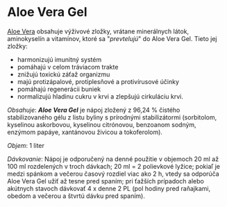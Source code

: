 Aloe Vera Gel 
==============

[Aloe Vera]( ../bylinky/aloe-vera) obsahuje výživové zložky, vrátane
minerálnych látok, aminokyselín a vitamínov, ktoré sa "*prevtelujú*" do Aloe
Vera Gel. Tieto jej zložky:

* harmonizujú imunitný systém
* pomáhajú v celom tráviacom trakte
* znižujú toxickú záťaž organizmu
* majú protizápalové, protiplesňové a protivírusové účinky
* pomáhajú regenerácii buniek
* normalizujú hladinu cukru v krvi a zlepšujú cirkuláciu krvi.

*Obsahuje*: ***Aloe Vera Gel*** je nápoj zložený z 96,24 % čistého
stabilizovaného gélu z listu byliny s prírodnými stabilizátormi (sorbitolom,
kyselinou askorbovou, kyselinou citrónovou, benzoanom sodným, enzýmom papáye,
xantánovou živicou a tokoferolom).

*Objem*: 1 liter

*Dávkovanie*: Nápoj je odporučený na denné použitie v objemoch 20 ml až 100 ml
rozdelených v troch dávkach; 20 ml = 2 polievkové lyžice; pokiaľ je medzi
spánkom a večerou časový rozdiel viac ako 2 h, vtedy sa odporúča Aloe Vera Gel
užiť až tesne pred spaním; pri ťažších prípadoch alebo akútnych stavoch dávkovať
4 x denne 2 PL (pol hodiny pred raňajkami, obedom a večerou a štvrtú dávku pred
spaním).

